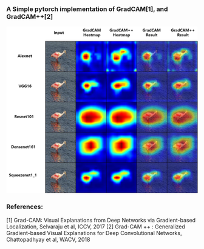 ### A Simple pytorch implementation of GradCAM[1], and GradCAM++[2]
<p align="center">
<img src=assets/readme.png>
</p>

### References:
[1] Grad-CAM: Visual Explanations from Deep Networks via Gradient-based Localization, Selvaraju et al, ICCV, 2017
[2] Grad-CAM ++ : Generalized Gradient-based Visual Explanations for Deep Convolutional Networks, Chattopadhyay et al, WACV, 2018
